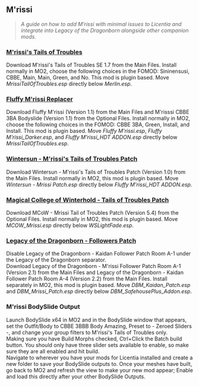 ## M'rissi

> *A guide on how to add M’rissi with minimal issues to Licentia and integrate into Legacy of the Dragonborn alongside other companion mods.*

### [M'rissi's Tails of Troubles](https://www.nexusmods.com/skyrimspecialedition/mods/9666)

Download M'rissi's Tails of Troubles SE 1.7 from the Main Files. Install normally in MO2, choose the following choices in the FOMOD: Sininensusi, CBBE, Main, Main, Green, and No. This mod is plugin based. Move <i>MrissiTailOfTroubles.esp</i> directly below <i>Merlin.esp</i>.

### [Fluffy M'rissi Replacer](https://www.nexusmods.com/skyrimspecialedition/mods/53654)

Download Fluffy M'rissi (Version 1.1) from the Main Files and M'risssi CBBE 3BA Bodyslide (Version 1.1) from the Optional Files. Install normally in MO2, choose the following choices in the FOMOD: CBBE 3BA, Green, Install, and Install. This mod is plugin based. Move <i>Fluffy M'rissi.esp</i>, <i>Fluffy M'rissi_Darker.esp</i>, and <i>Fluffy M'rissi_HDT ADDON.esp</i> directly below <i>MrissiTailOfTroubles.esp</i>.

### [Wintersun - M'rissi's Tails of Troubles Patch](https://www.nexusmods.com/skyrimspecialedition/mods/59940)

Download Wintersun - M'rissi's Tails of Troubles Patch (Version 1.0) from the Main Files. Install normally in MO2, this mod is plugin based. Move <i>Wintersun - Mrissi Patch.esp</i> directly below <i>Fluffy M'rissi_HDT ADDON.esp</i>.

### [Magical College of Winterhold - Tails of Troubles Patch](https://www.nexusmods.com/skyrimspecialedition/mods/1539)

Download MCoW - Mrissi Tail of Troubles Patch (Version 5.4) from the Optional Files. Install normally in MO2, this mod is plugin based. Move <i>MCOW_Mrissi.esp</i> directly below <i>WSLightFade.esp</i>.

### [Legacy of the Dragonborn - Followers Patch](https://www.nexusmods.com/skyrimspecialedition/mods/40816)

Disable Legacy of the Dragonborn - Kaidan Follower Patch Room A-1 under the Legacy of the Dragonborn separator. <br>
Download Legacy of the Dragonborn - M'rissi Follower Patch Room A-1 (Version 2.1) from the Main Files and Legacy of the Dragonborn - Kaidan Follower Patch Room A-4 (Version 2.2) from the Main Files. Install separately in MO2, this mod is plugin based. Move <i>DBM_Kaidan_Patch.esp</i> and <i>DBM_Mrissi_Patch.esp</i> directly below <i>DBM_SafehousePlus_Addon.esp</i>.

### M'rissi BodySlide Output

Launch BodySlide x64 in MO2 and in the BodySlide window that appears, set the Outfit/Body to CBBE 3BBB Body Amazing, Preset to - Zeroed Sliders -, and change your group filters to M'rissi's Tails of Troubles only.  
Making sure you have Build Morphs checked, Ctrl+Click the Batch build button. You should only have three slider sets available to enable, so make sure they are all enabled and hit build.  
Navigate to wherever you have your mods for Licentia installed and create a new folder to save your BodySlide outputs to. Once your meshes have built, go back to MO2 and refresh the view to make your new mod appear; Enable and load this directly after your other BodySlide Outputs.

